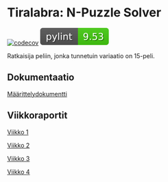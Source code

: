 # Tiralabra: N-Puzzle Solver

[![codecov](https://codecov.io/gh/anttoh/tiralabra/branch/main/graph/badge.svg?token=V8WMOGILX1)](https://codecov.io/gh/anttoh/tiralabra)
![pylint](pylint.svg)

Ratkaisija peliin, jonka tunnetuin variaatio on 15-peli.

## Dokumentaatio
[Määrittelydokumentti](./dokumentaatio/maarittely.md)

## Viikkoraportit
[Viikko 1](./dokumentaatio/viikko1.md)

[Viikko 2](./dokumentaatio/viikko2.md)

[Viikko 3](./dokumentaatio/viikko3.md)

[Viikko 4](./dokumentaatio/viikko4.md)
